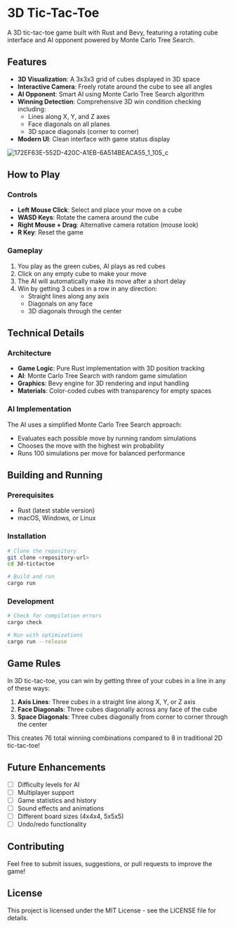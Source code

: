 # 3D Tic-Tac-Toe

A 3D tic-tac-toe game built with Rust and Bevy, featuring a rotating cube interface and AI opponent powered by Monte Carlo Tree Search.

## Features

- **3D Visualization**: A 3x3x3 grid of cubes displayed in 3D space
- **Interactive Camera**: Freely rotate around the cube to see all angles
- **AI Opponent**: Smart AI using Monte Carlo Tree Search algorithm
- **Winning Detection**: Comprehensive 3D win condition checking including:
  - Lines along X, Y, and Z axes
  - Face diagonals on all planes
  - 3D space diagonals (corner to corner)
- **Modern UI**: Clean interface with game status display

![172EF63E-552D-420C-A1EB-6A514BEACA55_1_105_c](https://github.com/user-attachments/assets/a1cc20fc-4ce1-43a7-a827-6e193d88ac7a)

## How to Play

### Controls
- **Left Mouse Click**: Select and place your move on a cube
- **WASD Keys**: Rotate the camera around the cube
- **Right Mouse + Drag**: Alternative camera rotation (mouse look)
- **R Key**: Reset the game

### Gameplay
1. You play as the green cubes, AI plays as red cubes
2. Click on any empty cube to make your move
3. The AI will automatically make its move after a short delay
4. Win by getting 3 cubes in a row in any direction:
   - Straight lines along any axis
   - Diagonals on any face
   - 3D diagonals through the center

## Technical Details

### Architecture
- **Game Logic**: Pure Rust implementation with 3D position tracking
- **AI**: Monte Carlo Tree Search with random game simulation
- **Graphics**: Bevy engine for 3D rendering and input handling
- **Materials**: Color-coded cubes with transparency for empty spaces

### AI Implementation
The AI uses a simplified Monte Carlo Tree Search approach:
- Evaluates each possible move by running random simulations
- Chooses the move with the highest win probability
- Runs 100 simulations per move for balanced performance

## Building and Running

### Prerequisites
- Rust (latest stable version)
- macOS, Windows, or Linux

### Installation
```bash
# Clone the repository
git clone <repository-url>
cd 3d-tictactoe

# Build and run
cargo run
```

### Development
```bash
# Check for compilation errors
cargo check

# Run with optimizations
cargo run --release
```

## Game Rules

In 3D tic-tac-toe, you can win by getting three of your cubes in a line in any of these ways:

1. **Axis Lines**: Three cubes in a straight line along X, Y, or Z axis
2. **Face Diagonals**: Three cubes diagonally across any face of the cube
3. **Space Diagonals**: Three cubes diagonally from corner to corner through the center

This creates 76 total winning combinations compared to 8 in traditional 2D tic-tac-toe!

## Future Enhancements

- [ ] Difficulty levels for AI
- [ ] Multiplayer support
- [ ] Game statistics and history
- [ ] Sound effects and animations
- [ ] Different board sizes (4x4x4, 5x5x5)
- [ ] Undo/redo functionality

## Contributing

Feel free to submit issues, suggestions, or pull requests to improve the game!

## License

This project is licensed under the MIT License - see the LICENSE file for details.
